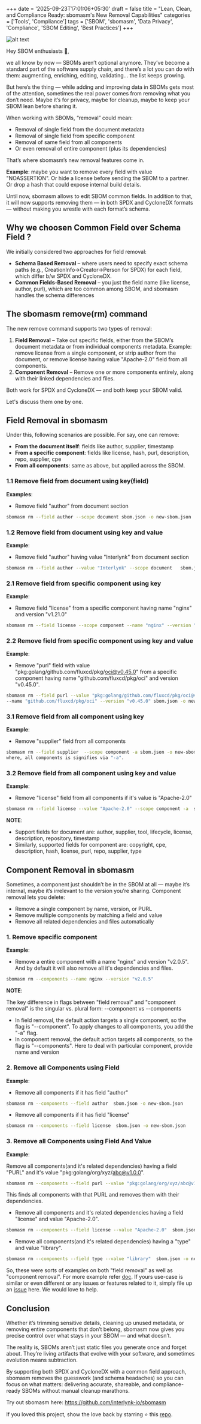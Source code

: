 +++
date = '2025-09-23T17:01:06+05:30'
draft = false
title = "Lean, Clean, and Compliance Ready: sbomasm's New Removal Capabilities"
categories = ['Tools', 'Compliance']
tags = ['SBOM', 'sbomasm', 'Data Privacy', 'Compliance', 'SBOM Editing', 'Best Practices']
+++

![alt text](/posts/image-23.png)

Hey SBOM enthusiasts 👋,

we all know by now — SBOMs aren’t optional anymore. They’ve become a standard part of the software supply chain, and there’s a lot you can do with them: augmenting, enriching, editing, validating… the list keeps growing.

But here’s the thing — while adding and improving data in SBOMs gets most of the attention, sometimes the real power comes from removing what you don’t need. Maybe it’s for privacy, maybe for cleanup, maybe to keep your SBOM lean before sharing it.

When working with SBOMs, “removal” could mean:

- Removal of single field from the document metadata
- Removal of single field from specific component
- Removal of same field from all components
- Or even removal of entire component (plus its dependencies)

That’s where sbomasm’s new removal features come in.

**Example**: maybe you want to remove every field with value "NOASSERTION". Or hide a license before sending the SBOM to a partner. Or drop a hash that could expose internal build details.

Until now,  sbomasm allows to edit SBOM common fields. In addition to that, it will now supports removing them — in both SPDX and CycloneDX formats — without making you wrestle with each format’s schema. 

## Why we choosen Common Field over Schema Field ?

We initially considered two approaches for field removal:

- **Schema Based Removal** – where users need to specify exact schema paths (e.g., CreationInfo->Creator->Person for SPDX) for each field, which differ b/w SPDX and CycloneDX.
- **Common Fields-Based Removal** – you just the field name (like license, author, purl), which are too common among SBOM, and sbomasm handles the schema differences

## The sbomasm remove(rm) command

The new remove command supports two types of removal:

1. **Field Removal** – Take out specific fields, either from the SBOM’s document metadata or from individual components metadata.  Example: remove license from a single component, or strip author from the document, or remove license having value "Apache-2.0" field from all components.
2. **Component Removal** – Remove one or more components entirely, along with their linked dependencies and files.

Both work for SPDX and CycloneDX — and both keep your SBOM valid.

Let's discuss them one by one.

## Field Removal in sbomasm

Under this, following scenarios are possible. For say, one can remove:

- **From the document itself**: fields like author, supplier, timestamp
- **From a specific component**: fields like license, hash, purl, description, repo, supplier, cpe
- **From all components**: same as above, but applied across the SBOM.

### 1.1 Remove field from document using key(field)

**Examples**:

- Remove field "author" from document section

```bash
sbomasm rm --field author --scope document sbom.json -o new-sbom.json
```

### 1.2 Remove field from document using key and value

**Example**:

- Remove field "author" having value "Interlynk" from document section

```bash
sbomasm rm --field author --value "Interlynk" --scope document   sbom.json -o new-sbom.json
```

### 2.1 Remove field from specific component using key

**Example**:

- Remove field "license" from a specific component having name "nginx" and version "v1.21.0"

```bash
sbomasm rm --field license --scope component --name "nginx" --version "v1.21.0" sbom.json -o new-sbom.json
```

### 2.2 Remove field from specific component using key and value

**Example**:

- Remove "purl" field with value "pkg:golang/github.com/fluxcd/pkg/oci@v0.45.0" from a specific component having name "github.com/fluxcd/pkg/oci" and version "v0.45.0".

```bash
sbomasm rm --field purl --value "pkg:golang/github.com/fluxcd/pkg/oci@v0.45.0" --scope component 
--name "github.com/fluxcd/pkg/oci" --version "v0.45.0" sbom.json -o new-sbom.json
```

### 3.1 Remove field from all component using key

**Example**:

- Remove "supplier" field from all components

```bash
sbomasm rm --field supplier  --scope component -a sbom.json -o new-sbom.json
where, all components is signifies via "-a".
```

### 3.2 Remove field from all component using key and value

**Example**:

- Remove "license" field from all components if it's value is "Apache-2.0"

```bash
sbomasm rm --field license --value "Apache-2.0" --scope component -a  sbom.json -o new-sbom.json
```

**NOTE**:

- Support fields for document are: author, supplier, tool, lifecycle, license, description, repository, timestamp 
- Similarly, supported fields for component are: copyright, cpe, description, hash, license, purl, repo, supplier, type

## Component Removal in sbomasm

Sometimes, a component just shouldn’t be in the SBOM at all — maybe it’s internal, maybe it’s irrelevant to the version you’re sharing. Component removal lets you delete:

- Remove a single component by name, version, or PURL
- Remove multiple components by matching a field and value
- Remove all related dependencies and files automatically

### 1. Remove specific component

**Example**:

- Remove a entire component with a name "nginx" and version "v2.0.5". And by default it will also remove all it's dependencies and files.

```bash
sbomasm rm --components --name nginx --version "v2.0.5"
```

**NOTE**:

The key difference in flags between "field removal" and "component removal" is the singular vs. plural form: --component vs --components

- In field removal, the default action targets a single component, so the flag is "--component". To apply changes to all components, you add the "-a" flag.
- In component removal, the default action targets all components, so the flag is "--components". Here to deal with particular component, provide name and version

### 2. Remove all Components using Field

**Example**:

- Remove all components if it has field "author"

```bash
sbomasm rm --components --field author  sbom.json -o new-sbom.json
```

- Remove all components if it has field "license"

```bash
sbomasm rm --components --field license  sbom.json -o new-sbom.json
```

### 3. Remove all Components using Field And Value

**Example**:

Remove all components(and it's related dependencies) having a field "PURL" and it's value "pkg:golang/org/xyz/abc@v1.0.0".

```bash
sbomasm rm --components --field purl --value "pkg:golang/org/xyz/abc@v1.0.0" sbom.json -o new-sbom.json
```

This finds all components with that PURL and removes them with their dependencies.

- Remove all components and it's related dependencies having a field "license" and value "Apache-2.0".

```bash
sbomasm rm --components --field license --value "Apache-2.0"  sbom.json -o new-sbom.json
```

- Remove all components(and it's related dependencies) having a "type" and value "library".

```bash
sbomasm rm --components --field type --value "library"  sbom.json -o new-sbom.json
```

So, these were sorts of examples on both "field removal" as well as "component removal". For more example refer [doc](https://github.com/interlynk-io/sbomasm/blob/main/docs/removal.md).  If yours use-case is similar or even different or any issues or features related to it, simply file up an [issue](https://github.com/interlynk-io/sbomasm/issues/new) here. We would love to help.

## Conclusion

Whether it’s trimming sensitive details, cleaning up unused metadata, or removing entire components that don’t belong, sbomasm now gives you precise control over what stays in your SBOM — and what doesn’t.

The reality is, SBOMs aren’t just static files you generate once and forget about. They’re living artifacts that evolve with your software, and sometimes evolution means subtraction.

By supporting both SPDX and CycloneDX with a common field approach, sbomasm removes the guesswork (and schema headaches) so you can focus on what matters: delivering accurate, shareable, and compliance-ready SBOMs without manual cleanup marathons.

Try out sbomasm here: <https://github.com/interlynk-io/sbomasm>

If you loved this project, show the love back by starring ⭐ this [repo](https://github.com/interlynk-io/sbomasm).

